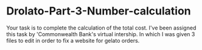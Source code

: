 # Drolato-Part-3-Number-calculation
 Your task is to complete the calculation of the total cost.
I've been assigned this task by 'Commonwealth Bank's virtual intership. In which I was given 3 files to edit in order to fix a website for gelato orders.
